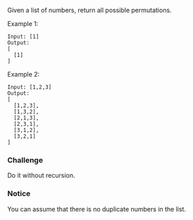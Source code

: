 Given a list of numbers, return all possible permutations.

Example 1:
```
Input: [1]
Output:
[
  [1]
]
```
Example 2:
```
Input: [1,2,3]
Output:
[
  [1,2,3],
  [1,3,2],
  [2,1,3],
  [2,3,1],
  [3,1,2],
  [3,2,1]
]
```
### Challenge
Do it without recursion.

### Notice
You can assume that there is no duplicate numbers in the list.